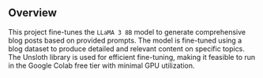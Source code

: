 ## Overview
This project fine-tunes the `LLaMA 3 8B` model to generate comprehensive blog posts based on provided prompts. The model is fine-tuned using a blog dataset to produce detailed and relevant content on specific topics. The Unsloth library is used for efficient fine-tuning, making it feasible to run in the Google Colab free tier with minimal GPU utilization.
